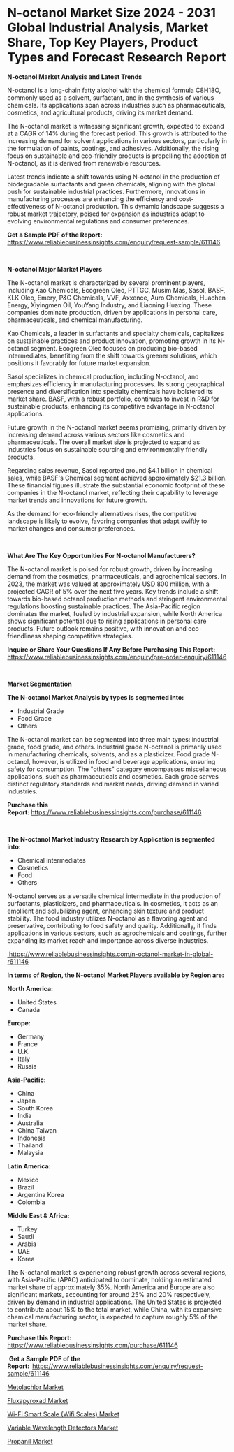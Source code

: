 <p><h1>N-octanol Market Size 2024 - 2031 Global Industrial Analysis, Market Share, Top Key Players, Product Types and Forecast Research Report</h1></p><p><strong>N-octanol Market Analysis and Latest Trends</strong></p>
<p><p>N-octanol is a long-chain fatty alcohol with the chemical formula C8H18O, commonly used as a solvent, surfactant, and in the synthesis of various chemicals. Its applications span across industries such as pharmaceuticals, cosmetics, and agricultural products, driving its market demand.</p><p>The N-octanol market is witnessing significant growth, expected to expand at a CAGR of 14% during the forecast period. This growth is attributed to the increasing demand for solvent applications in various sectors, particularly in the formulation of paints, coatings, and adhesives. Additionally, the rising focus on sustainable and eco-friendly products is propelling the adoption of N-octanol, as it is derived from renewable resources.</p><p>Latest trends indicate a shift towards using N-octanol in the production of biodegradable surfactants and green chemicals, aligning with the global push for sustainable industrial practices. Furthermore, innovations in manufacturing processes are enhancing the efficiency and cost-effectiveness of N-octanol production. This dynamic landscape suggests a robust market trajectory, poised for expansion as industries adapt to evolving environmental regulations and consumer preferences.</p></p>
<p><strong>Get a Sample PDF of the Report:&nbsp;</strong> <a href="https://www.reliablebusinessinsights.com/enquiry/request-sample/611146?utm_campaign=1109&utm_medium=2&utm_source=Github&utm_content=ia&utm_term=10122024&utm_id=n-octanol">https://www.reliablebusinessinsights.com/enquiry/request-sample/611146</a></p>
<p>&nbsp;</p>
<p><strong>N-octanol Major Market Players</strong></p>
<p><p>The N-octanol market is characterized by several prominent players, including Kao Chemicals, Ecogreen Oleo, PTTGC, Musim Mas, Sasol, BASF, KLK Oleo, Emery, P&G Chemicals, VVF, Axxence, Auro Chemicals, Huachen Energy, Xiyingmen Oil, YouYang Industry, and Liaoning Huaxing. These companies dominate production, driven by applications in personal care, pharmaceuticals, and chemical manufacturing.</p><p>Kao Chemicals, a leader in surfactants and specialty chemicals, capitalizes on sustainable practices and product innovation, promoting growth in its N-octanol segment. Ecogreen Oleo focuses on producing bio-based intermediates, benefiting from the shift towards greener solutions, which positions it favorably for future market expansion.</p><p>Sasol specializes in chemical production, including N-octanol, and emphasizes efficiency in manufacturing processes. Its strong geographical presence and diversification into specialty chemicals have bolstered its market share. BASF, with a robust portfolio, continues to invest in R&D for sustainable products, enhancing its competitive advantage in N-octanol applications.</p><p>Future growth in the N-octanol market seems promising, primarily driven by increasing demand across various sectors like cosmetics and pharmaceuticals. The overall market size is projected to expand as industries focus on sustainable sourcing and environmentally friendly products.</p><p>Regarding sales revenue, Sasol reported around $4.1 billion in chemical sales, while BASF's Chemical segment achieved approximately $21.3 billion. These financial figures illustrate the substantial economic footprint of these companies in the N-octanol market, reflecting their capability to leverage market trends and innovations for future growth. </p><p>As the demand for eco-friendly alternatives rises, the competitive landscape is likely to evolve, favoring companies that adapt swiftly to market changes and consumer preferences.</p></p>
<p>&nbsp;</p>
<p><strong>What Are The Key Opportunities For N-octanol Manufacturers?</strong></p>
<p><p>The N-octanol market is poised for robust growth, driven by increasing demand from the cosmetics, pharmaceuticals, and agrochemical sectors. In 2023, the market was valued at approximately USD 800 million, with a projected CAGR of 5% over the next five years. Key trends include a shift towards bio-based octanol production methods and stringent environmental regulations boosting sustainable practices. The Asia-Pacific region dominates the market, fueled by industrial expansion, while North America shows significant potential due to rising applications in personal care products. Future outlook remains positive, with innovation and eco-friendliness shaping competitive strategies.</p></p>
<p><strong>Inquire or Share Your Questions If Any Before Purchasing This Report:</strong> <a href="https://www.reliablebusinessinsights.com/enquiry/pre-order-enquiry/611146?utm_campaign=1109&utm_medium=2&utm_source=Github&utm_content=ia&utm_term=10122024&utm_id=n-octanol">https://www.reliablebusinessinsights.com/enquiry/pre-order-enquiry/611146</a></p>
<p>&nbsp;</p>
<p><strong>Market Segmentation</strong></p>
<p><strong>The N-octanol Market Analysis by types is segmented into:</strong></p>
<p><ul><li>Industrial Grade</li><li>Food Grade</li><li>Others</li></ul></p>
<p><p>The N-octanol market can be segmented into three main types: industrial grade, food grade, and others. Industrial grade N-octanol is primarily used in manufacturing chemicals, solvents, and as a plasticizer. Food grade N-octanol, however, is utilized in food and beverage applications, ensuring safety for consumption. The "others" category encompasses miscellaneous applications, such as pharmaceuticals and cosmetics. Each grade serves distinct regulatory standards and market needs, driving demand in varied industries.</p></p>
<p><strong>Purchase this Report:&nbsp;</strong><a href="https://www.reliablebusinessinsights.com/purchase/611146?utm_campaign=1109&utm_medium=2&utm_source=Github&utm_content=ia&utm_term=10122024&utm_id=n-octanol">https://www.reliablebusinessinsights.com/purchase/611146</a></p>
<p>&nbsp;</p>
<p><strong>The N-octanol Market Industry Research by Application is segmented into:</strong></p>
<p><ul><li>Chemical intermediates</li><li>Cosmetics</li><li>Food</li><li>Others</li></ul></p>
<p><p>N-octanol serves as a versatile chemical intermediate in the production of surfactants, plasticizers, and pharmaceuticals. In cosmetics, it acts as an emollient and solubilizing agent, enhancing skin texture and product stability. The food industry utilizes N-octanol as a flavoring agent and preservative, contributing to food safety and quality. Additionally, it finds applications in various sectors, such as agrochemicals and coatings, further expanding its market reach and importance across diverse industries.</p></p>
<p><a href="https://www.reliablebusinessinsights.com/n-octanol-market-in-global-r611146?utm_campaign=1109&utm_medium=2&utm_source=Github&utm_content=ia&utm_term=10122024&utm_id=n-octanol">&nbsp;https://www.reliablebusinessinsights.com/n-octanol-market-in-global-r611146</a></p>
<p><strong>In terms of Region, the N-octanol Market Players available by Region are:</strong></p>
<p>
    <p> <strong> North America: </strong>
        <ul>
            <li>United States</li>
            <li>Canada</li>
        </ul>
        </p> 
    <p> <strong> Europe: </strong>
        <ul>
            <li>Germany</li>
            <li>France</li>
            <li>U.K.</li>
            <li>Italy</li>
            <li>Russia</li>
        </ul>
        </p> 
    <p> <strong> Asia-Pacific: </strong>
        <ul>
            <li>China</li>
            <li>Japan</li>
            <li>South Korea</li>
            <li>India</li>
            <li>Australia</li>
            <li>China Taiwan</li>
            <li>Indonesia</li>
            <li>Thailand</li>
            <li>Malaysia</li>
        </ul>
        </p> 
    <p> <strong> Latin America: </strong>
        <ul>
            <li>Mexico</li>
            <li>Brazil</li>
            <li>Argentina Korea</li>
            <li>Colombia</li>
        </ul>
        </p> 
    <p> <strong> Middle East & Africa: </strong>
        <ul>
            <li>Turkey</li>
            <li>Saudi</li>
            <li>Arabia</li>
            <li>UAE</li>
            <li>Korea</li>
        </ul>
    </p>
    </p>
<p><p>The N-octanol market is experiencing robust growth across several regions, with Asia-Pacific (APAC) anticipated to dominate, holding an estimated market share of approximately 35%. North America and Europe are also significant markets, accounting for around 25% and 20% respectively, driven by demand in industrial applications. The United States is projected to contribute about 15% to the total market, while China, with its expansive chemical manufacturing sector, is expected to capture roughly 5% of the market share.</p></p>
<p><strong>Purchase this Report: </strong><a href="https://www.reliablebusinessinsights.com/purchase/611146?utm_campaign=1109&utm_medium=2&utm_source=Github&utm_content=ia&utm_term=10122024&utm_id=n-octanol">https://www.reliablebusinessinsights.com/purchase/611146</a></p>
<p>&nbsp;<strong>Get a Sample PDF of the Report:&nbsp;&nbsp;</strong><a href="https://www.reliablebusinessinsights.com/enquiry/request-sample/611146?utm_campaign=1109&utm_medium=2&utm_source=Github&utm_content=ia&utm_term=10122024&utm_id=n-octanol">https://www.reliablebusinessinsights.com/enquiry/request-sample/611146</a></p>
<p><strong></strong></p>
<p><p><a href="https://www.linkedin.com/pulse/comprehensive-metolachlor-market-report-regional-analysis-2xbpe?utm_campaign=1109&utm_medium=2&utm_source=Github&utm_content=ia&utm_term=10122024&utm_id=n-octanol">Metolachlor Market</a></p><p><a href="https://www.linkedin.com/pulse/fluxapyroxad-market-growth-forecast-20242031-66-cagr-key-influencing-kwu2e?utm_campaign=1109&utm_medium=2&utm_source=Github&utm_content=ia&utm_term=10122024&utm_id=n-octanol">Fluxapyroxad Market</a></p><p><a href="https://github.com/sherikacas30/Market-Research-Report-List-1/blob/main/wi-fi-smart-scale-wifi-scales-market.md?utm_campaign=1109&utm_medium=2&utm_source=Github&utm_content=ia&utm_term=10122024&utm_id=n-octanol">Wi-Fi Smart Scale (Wifi Scales) Market</a></p><p><a href="https://github.com/FahadAhmed223/Market-Research-Report-List-1/blob/main/variable-wavelength-detectors-market.md?utm_campaign=1109&utm_medium=2&utm_source=Github&utm_content=ia&utm_term=10122024&utm_id=n-octanol">Variable Wavelength Detectors Market</a></p><p><a href="https://www.linkedin.com/pulse/propanil-market-revolution-driving-factors-forecasted-6-cagr-fyvif?utm_campaign=1109&utm_medium=2&utm_source=Github&utm_content=ia&utm_term=10122024&utm_id=n-octanol">Propanil Market</a></p></p>